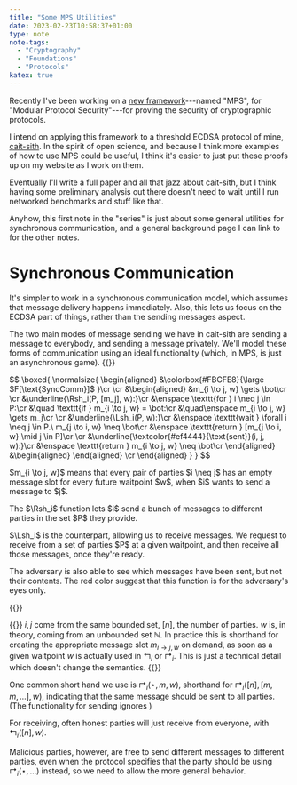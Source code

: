 ```yaml
---
title: "Some MPS Utilities"
date: 2023-02-23T10:58:37+01:00
type: note
note-tags:
  - "Cryptography"
  - "Foundations"
  - "Protocols"
katex: true
---
```


Recently I've been working on a [new framework](https://eprint.iacr.org/2023/187)---named "MPS", for "Modular Protocol Security"---for proving the security of cryptographic protocols.

I intend on applying this framework to a threshold ECDSA protocol of mine,
[cait-sith](https://github.com/cronokirby/cait-sith).
In the spirit of open science, and because I think more examples of
how to use MPS could be useful, I think it's easier to just put
these proofs up on my website as I work on them.

Eventually I'll write a full paper and all that jazz about cait-sith,
but I think having some preliminary analysis out there doesn't need to
wait until I run networked benchmarks and stuff like that.

Anyhow, this first note in the "series" is just about some general
utilities for synchronous communication, and a general background
page I can link to for the other notes.

# Synchronous Communication

It's simpler to work in a synchronous communication model,
which assumes that message delivery happens immediately.
Also, this lets us focus on the ECDSA part of things, rather
than the sending messages aspect.

The two main modes of message sending we have in cait-sith
are sending a message to everybody, and sending a message privately.
We'll model these forms of communication using an ideal functionality
(which, in MPS, is just an asynchronous game).
{{<raw>}}
<div class="flex-initial">
$$
\boxed{
\normalsize{
\begin{aligned}
&\colorbox{#FBCFE8}{\large
  $F[\text{SyncComm}]$
}\cr
\cr
&\begin{aligned}
&m_{i \to j, w} \gets \bot\cr
\cr
&\underline{\Rsh_i(P, [m_j], w):}\cr
&\enspace \texttt{for } i \neq j \in P:\cr
&\quad \texttt{if } m_{i \to j, w} = \bot:\cr
&\quad\enspace m_{i \to j, w} \gets m_j\cr
\cr
&\underline{\Lsh_i(P, w):}\cr
&\enspace \texttt{wait } \forall i \neq j \in P.\ m_{j \to i, w} \neq \bot\cr
&\enspace \texttt{return } [m_{j \to i, w} \mid j \in P]\cr
\cr
&\underline{\textcolor{#ef4444}{\text{sent}}(i, j, w):}\cr
&\enspace \texttt{return } m_{i \to j, w} \neq \bot\cr
\end{aligned}
&\begin{aligned}
\end{aligned}
\cr
\end{aligned}
}
}
$$
</div>
<div>
<p style="text-align: left">
$m_{i \to j, w}$ means that every pair of parties $i \neq j$ has an empty message slot
for every future waitpoint $w$, when $i$ wants to send a message to $j$.
</p>
<p style="text-align: left">
The $\Rsh_i$ function lets $i$ send a bunch of messages to different
parties in the set $P$ they provide.
</p>
<p style="text-align: left">
$\Lsh_i$ is the counterpart, allowing us to receive messages.
We request to receive from a set of parties $P$ at a given waitpoint, and then receive all those messages, once they're ready.
</p>
<p style="text-align: left">
The adversary is also able to see which messages have been sent,
but not their contents.
The red color suggest that this function is for the adversary's
eyes only.
</p>
</div>
{{</raw>}}

{{<note>}}
$i, j$ come from the same bounded set, $[n]$, the number of parties.
$w$ is, in theory, coming from an unbounded set $\mathbb{N}$.
In practice this is shorthand for creating the appropriate message
slot $m_{i \to j, w}$ on demand, as soon as a given waitpoint $w$
is actually used in $\Lsh_i$ or $\Rsh_i$.
This is just a technical detail which doesn't change the semantics.
{{</note>}}

One common short hand we use is $\Rsh_i(\star, m, w)$, shorthand for ${\Rsh_i([n], [m, m, \ldots], w)}$,
indicating that the same message should be sent to all parties.
(The functionality for sending ignores )

For receiving, often honest parties will just receive from everyone,
with ${\Lsh_i([n], w)}$.

Malicious parties, however, are free to send different
messages to different parties, even when the protocol specifies
that the party should be using ${\Rsh_i(\star, \ldots)}$ instead,
so we need to allow the more general behavior.
